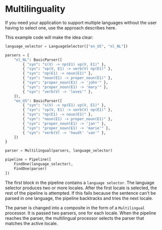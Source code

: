 # Multilinguality

If you need your application to support multiple languages without the user having to select one, use the approach describes here.

This example code will make the idea clear:

~~~python
language_selector = LanguageSelector(["en_US", "nl_NL"])

parsers = {
    "nl_NL": BasicParser([
        { "syn": "s(V) -> np(E1) vp(V, E1)" },
        { "syn": "vp(V, E1) -> verb(V) np(E1)" },
        { "syn": "np(E1) -> noun(E1)" },
        { "syn": "noun(E1) -> proper_noun(E1)" },
        { "syn": "proper_noun(E1) -> 'john'" },
        { "syn": "proper_noun(E1) -> 'mary'" },
        { "syn": "verb(V) -> 'loves'" },
    ]),
    "en_US": BasicParser([
        { "syn": "s(V) -> np(E1) vp(V, E1)" },
        { "syn": "vp(V, E1) -> verb(V) np(E1)" },
        { "syn": "np(E1) -> noun(E1)" },
        { "syn": "noun(E1) -> proper_noun(E1)" },
        { "syn": "proper_noun(E1) -> 'jan'" },
        { "syn": "proper_noun(E1) -> 'marie'" },
        { "syn": "verb(V) -> 'houdt' 'van'" },
    ])
}

parser = Multilingual(parsers, language_selector)

pipeline = Pipeline([
    FindOne(language_selector),
    FindOne(parser)
])
~~~

The first block in the pipeline contains a `language selector`. The language selector produces two or more locales. After the first locale is selected, the rest of the pipeline is attempted. If this fails because the sentence can't be parsed in one language, the pipeline backtracks and tries the next locale.

The parser is changed into a composite in the form of a `Multilingual` processor. It is passed two parsers, one for each locale. When the pipeline reaches the parser, the multilingual processor selects the parser that matches the active locale.
